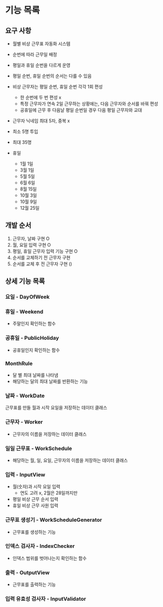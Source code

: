 # 기능 목록

## 요구 사항
- 월별 비상 근무표 자동화 시스템
- 순번에 따라 근무일 배정
- 평일과 휴일 순번을 다르게 운영
- 평일 순번, 휴일 순번의 순서는 다를 수 있음
- 비상 근무자는 평일 순번, 휴일 순번 각각 1회 편성
  - 한 순번에 두 번 편성 x
  - 특정 근무자가 연속 2일 근무하는 상황에는, 다음 근무자와 순서를 바꿔 편성
  - 공휴일에 근무 후 다음날 평일 순번일 경우 다음 평일 근무자와 교대
- 근무자 닉네임 최대 5자, 중복 x
- 최소 5명 투입
- 최대 35명

- 휴일 
  - 1월 1일
  - 3월 1일
  - 5월 5일
  - 6월 6일
  - 8월 15일
  - 10월 3일
  - 10월 9일
  - 12월 25일

## 개발 순서
1. 근무자, 날짜 구현 O
2. 월, 요일 입력 구현 O
3. 평일, 휴일 근무자 입력 기능 구현 O
4. 순서를 교체하기 전 근무자 구현
5. 순서를 교체 후 전 근무자 구현 ()

## 상세 기능 목록
### 요일 - DayOfWeek
### 휴일 - Weekend
- 주말인지 확인하는 함수
### 공휴일 - PublicHoliday
- 공휴일인지 확인하는 함수
### MonthRule 
- 달 별 최대 날짜를 나타냄
- 해당하는 달의 최대 날짜를 반환하는 기능
### 날짜 - WorkDate
근무표를 만들 월과 시작 요일을 저장하는 데이터 클래스
### 근무자 - Worker
- 근무자의 이름을 저장하는 데이터 클래스
### 일일 근무표 - WorkSchedule
- 해당하는 월, 일, 요일, 근무자의 이름을 저장하는 데이터 클래스
### 입력 - InputView
- 월(숫자)과 시작 요일 입력
  - 연도 고려 x, 2월은 28일까지만
- 평일 비상 근무 순서 입력
- 휴일 비상 근무 사원 입력

### 근무표 생성기 - WorkScheduleGenerator
- 근무표를 생성하는 기능
### 인덱스 검사자 - IndexChecker
- 인덱스 범위를 벗어나는지 확인하는 함수
### 출력 - OutputView
- 근무표를 출력하는 기능

### 입력 유효성 검사자 - InputValidator